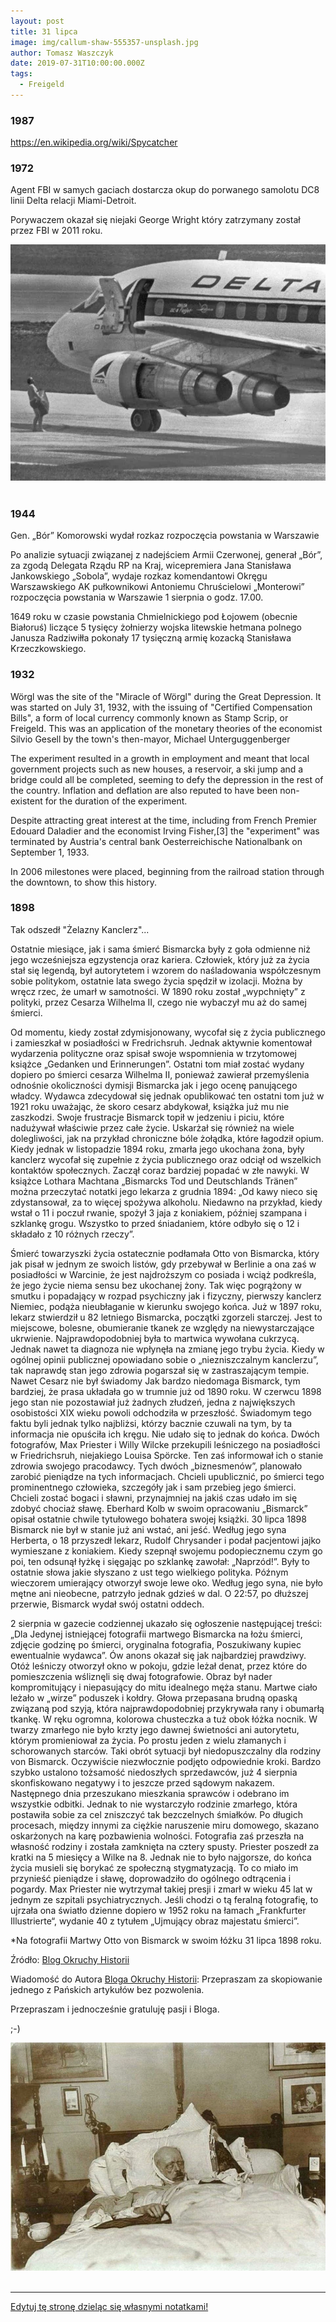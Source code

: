 ```yaml
---
layout: post
title: 31 lipca
image: img/callum-shaw-555357-unsplash.jpg
author: Tomasz Waszczyk
date: 2019-07-31T10:00:00.000Z
tags:
  - Freigeld
---
```


### 1987

https://en.wikipedia.org/wiki/Spycatcher

### 1972

Agent FBI w samych gaciach dostarcza okup do porwanego samolotu DC8 linii Delta relacji Miami-Detroit.

Porywaczem okazał się niejaki George Wright który zatrzymany został przez FBI w 2011 roku.

<img src="./img/july/okup.jpg"/><br><br>

### 1944

Gen. „Bór” Komorowski wydał rozkaz rozpoczęcia powstania w Warszawie

Po analizie sytuacji związanej z nadejściem Armii Czerwonej, generał „Bór”, za zgodą Delegata Rządu RP na Kraj, wicepremiera Jana Stanisława Jankowskiego „Sobola”, wydaje rozkaz komendantowi Okręgu Warszawskiego AK pułkownikowi Antoniemu Chruścielowi „Monterowi” rozpoczęcia powstania w Warszawie 1 sierpnia o godz. 17.00.

1649 roku w czasie powstania Chmielnickiego pod Łojowem (obecnie Białoruś) liczące 5 tysięcy żołnierzy wojska litewskie hetmana polnego Janusza Radziwiłła pokonały 17 tysięczną armię kozacką Stanisława Krzeczkowskiego.

### 1932

Wörgl was the site of the "Miracle of Wörgl" during the Great Depression. It was started on July 31, 1932, with the issuing of "Certified Compensation Bills", a form of local currency commonly known as Stamp Scrip, or Freigeld. This was an application of the monetary theories of the economist Silvio Gesell by the town's then-mayor, Michael Unterguggenberger

The experiment resulted in a growth in employment and meant that local government projects such as new houses, a reservoir, a ski jump and a bridge could all be completed, seeming to defy the depression in the rest of the country. Inflation and deflation are also reputed to have been non-existent for the duration of the experiment.

Despite attracting great interest at the time, including from French Premier Edouard Daladier and the economist Irving Fisher,[3] the "experiment" was terminated by Austria's central bank Oesterreichische Nationalbank on September 1, 1933.

In 2006 milestones were placed, beginning from the railroad station through the downtown, to show this history.

### 1898

Tak odszedł "Żelazny Kanclerz"...

Ostatnie miesiące, jak i sama śmierć Bismarcka były z goła odmienne niż jego wcześniejsza egzystencja oraz kariera. Człowiek, który już za życia stał się legendą, był autorytetem i wzorem do naśladowania współczesnym sobie politykom, ostatnie lata swego życia spędził w izolacji. Można by wręcz rzec, że umarł w samotności.
W 1890 roku został „wypchnięty” z polityki, przez Cesarza Wilhelma II, czego nie wybaczył mu aż do samej śmierci.

Od momentu, kiedy został zdymisjonowany, wycofał się z życia publicznego i zamieszkał w posiadłości w Fredrichsruh. Jednak aktywnie komentował wydarzenia polityczne oraz spisał swoje wspomnienia w trzytomowej książce „Gedanken und Erinnerungen”. Ostatni tom miał zostać wydany dopiero po śmierci cesarza Wilhelma II, ponieważ zawierał przemyślenia odnośnie okoliczności dymisji Bismarcka jak i jego ocenę panującego władcy. Wydawca zdecydował się jednak opublikować ten ostatni tom już w 1921 roku uważając, że skoro cesarz abdykował, książka już mu nie zaszkodzi.
Swoje frustracje Bismarck topił w jedzeniu i piciu, które nadużywał właściwie przez całe życie. Uskarżał się również na wiele dolegliwości, jak na przykład chroniczne bóle żołądka, które łagodził opium. Kiedy jednak w listopadzie 1894 roku, zmarła jego ukochana żona, były kanclerz wycofał się zupełnie z życia publicznego oraz odciął od wszelkich kontaktów społecznych. Zaczął coraz bardziej popadać w złe nawyki. W książce Lothara Machtana „Bismarcks Tod und Deutschlands Tränen” można przeczytać notatki jego lekarza z grudnia 1894:
„Od kawy nieco się zdystansował, za to więcej spożywa alkoholu. Niedawno na przykład, kiedy wstał o 11 i poczuł rwanie, spożył 3 jaja z koniakiem, później szampana i szklankę grogu. Wszystko to przed śniadaniem, które odbyło się o 12 i składało z 10 różnych rzeczy”.

Śmierć towarzyszki życia ostatecznie podłamała Otto von Bismarcka, który jak pisał w jednym ze swoich listów, gdy przebywał w Berlinie a ona zaś w posiadłości w Warcinie, że jest najdroższym co posiada i wciąż podkreśla, że jego życie niema sensu bez ukochanej żony. Tak więc pogrążony w smutku i popadający w rozpad psychiczny jak i fizyczny, pierwszy kanclerz Niemiec, podąża nieubłaganie w kierunku swojego końca. Już w 1897 roku, lekarz stwierdził u 82 letniego Bismarcka, początki zgorzeli starczej. Jest to miejscowe, bolesne, obumieranie tkanek ze względy na niewystarczające ukrwienie. Najprawdopodobniej była to martwica wywołana cukrzycą. Jednak nawet ta diagnoza nie wpłynęła na zmianę jego trybu życia.
Kiedy w ogólnej opinii publicznej opowiadano sobie o „niezniszczalnym kanclerzu”, tak naprawdę stan jego zdrowia pogarszał się w zastraszającym tempie. Nawet Cesarz nie był świadomy Jak bardzo niedomaga Bismarck, tym bardziej, że prasa układała go w trumnie już od 1890 roku. W czerwcu 1898 jego stan nie pozostawiał już żadnych złudzeń, jedna z największych osobistości XIX wieku powoli odchodziła w przeszłość. Świadomym tego faktu byli jednak tylko najbliżsi, którzy bacznie czuwali na tym, by ta informacja nie opuściła ich kręgu. Nie udało się to jednak do końca. Dwóch fotografów, Max Priester i Willy Wilcke przekupili leśniczego na posiadłości w Friedrichsruh, niejakiego Louisa Spörcke. Ten zaś informował ich o stanie zdrowia swojego pracodawcy. Tych dwóch „biznesmenów”, planowało zarobić pieniądze na tych informacjach. Chcieli upublicznić, po śmierci tego prominentnego człowieka, szczegóły jak i sam przebieg jego śmierci. Chcieli zostać bogaci i sławni, przynajmniej na jakiś czas udało im się zdobyć chociaż sławę.
Eberhard Kolb w swoim opracowaniu „Bismarck” opisał ostatnie chwile tytułowego bohatera swojej książki. 30 lipca 1898 Bismarck nie był w stanie już ani wstać, ani jeść. Według jego syna Herberta, o 18 przyszedł lekarz, Rudolf Chrysander i podał pacjentowi jajko wymieszane z koniakiem. Kiedy szepnął swojemu podopiecznemu czym go poi, ten odsunął łyżkę i sięgając po szklankę zawołał:
„Naprzód!”.
Były to ostatnie słowa jakie słyszano z ust tego wielkiego polityka. Późnym wieczorem umierający otworzył swoje lewe oko. Według jego syna, nie było mętne ani nieobecne, patrzyło jednak gdzieś w dal. O 22:57, po dłuższej przerwie, Bismarck wydał swój ostatni oddech.

2 sierpnia w gazecie codziennej ukazało się ogłoszenie następującej treści:
„Dla Jedynej istniejącej fotografii martwego Bismarcka na łożu śmierci, zdjęcie godzinę po śmierci, oryginalna fotografia, Poszukiwany kupiec ewentualnie wydawca”.
Ów anons okazał się jak najbardziej prawdziwy. Otóż leśniczy otworzył okno w pokoju, gdzie leżał denat, przez które do pomieszczenia wśliznęli się dwaj fotografowie. Obraz był nader kompromitujący i niepasujący do mitu idealnego męża stanu. Martwe ciało leżało w „wirze” poduszek i kołdry. Głowa przepasana brudną opaską związaną pod szyją, która najprawdopodobniej przykrywała rany i obumarłą tkankę. W ręku ogromna, kolorowa chusteczka a tuż obok łóżka nocnik. W twarzy zmarłego nie było krzty jego dawnej świetności ani autorytetu, którym promieniował za życia. Po prostu jeden z wielu złamanych i schorowanych starców.
Taki obrót sytuacji był niedopuszczalny dla rodziny von Bismarck. Oczywiście niezwłocznie podjęto odpowiednie kroki. Bardzo szybko ustalono tożsamość niedoszłych sprzedawców, już 4 sierpnia skonfiskowano negatywy i to jeszcze przed sądowym nakazem. Następnego dnia przeszukano mieszkania sprawców i odebrano im wszystkie odbitki. Jednak to nie wystarczyło rodzinie zmarłego, która postawiła sobie za cel zniszczyć tak bezczelnych śmiałków. Po długich procesach, między innymi za ciężkie naruszenie miru domowego, skazano oskarżonych na karę pozbawienia wolności. Fotografia zaś przeszła na własność rodziny i została zamknięta na cztery spusty. Priester poszedł za kratki na 5 miesięcy a Wilke na 8. Jednak nie to było najgorsze, do końca życia musieli się borykać ze społeczną stygmatyzacją. To co miało im przynieść pieniądze i sławę, doprowadziło do ogólnego odtrącenia i pogardy. Max Priester nie wytrzymał takiej presji i zmarł w wieku 45 lat w jednym ze szpitali psychiatrycznych.
Jeśli chodzi o tą feralną fotografię, to ujrzała ona światło dzienne dopiero w 1952 roku na łamach „Frankfurter Illustrierte“, wydanie 40 z tytułem „Ujmujący obraz majestatu śmierci”.

*Na fotografii Martwy Otto von Bismarck w swoim łóżku 31 lipca 1898 roku.

Źródło: [Blog Okruchy Historii](https://okruchyhistorii.blogspot.com/)

Wiadomość do Autora [Bloga Okruchy Historii](https://okruchyhistorii.blogspot.com/): Przepraszam za skopiowanie jednego z Pańskich artykułów bez pozwolenia.

Przepraszam i jednocześnie gratuluję pasji i Bloga.

;-)

<img src="./img/july/bismarck.jpg"><br><br>

---

<a href="https://github.com/TomaszWaszczyk/historia.waszczyk.com/edit/master/src/content/july-31.md" target="_blank">Edytuj tę stronę dzieląc się własnymi notatkami!</a>